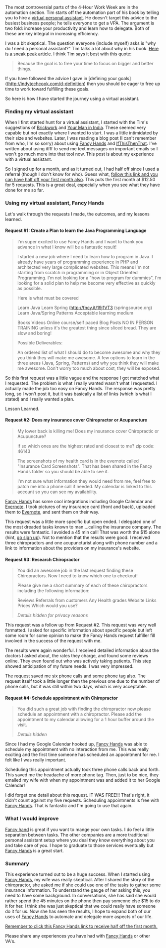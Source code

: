 The most controversial parts of the 4-Hour Work Week are in the automation section. Tim starts off the automation part of his book by telling you to hire a [virtual personal assistant](https://en.wikipedia.org/wiki/Virtual_assistant). He doesn't target this advice to the busiest business people; he tells everyone to get a VPA. The argument is two fold: increase your productivity and learn how to delegate. Both of these are key integral in increasing efficiency. 

I was a bit skeptical. The question everyone (include myself) asks is "why do *I* need a personal assistant?" Tim talks a lot about why in his book. [Here is a sneak peak article](http://www.fourhourworkweek.com/blog/outsourcing-life/). I think Tim says it best with this quote: 

> Because the goal is to free your time to focus on bigger and better things.
 
If you have followed the advice I gave in [defining your goals]((http://indytechcook.com/d-definition) then you should be eager to free up time to work toward fulfilling these goals. 

So here is how I have started the journey using a virtual assistant. 

### Finding my virtual assistant 

When I first started hunt for a virtual assistant, I started with the Tim's suggestions of [Brickwork](http://www.brickworkindia.com) and [Your Man in India](http://www.yourmaninindia.com). These seemed very capable but not exactly where I wanted to start. I was a little intimidated by their size and websites. Later, I was reading a blog post (I can't remember from who, I'm so sorry) about using [Fancy Hands](http://fncy.it/14IJW5M) and [IfThisThenThat](http://ifttt.com). I've written about using itfff to send me text messages on important emails so I won't go much more into that tool now. This post is about my experience with a virtual assistant. 

So I signed up for a month, and as it turned out, I had half off since I used a referral (though I don't know for who). Guess what, [follow this link and you can have half off your first month also](http://fncy.it/14IJW5M). This puts the first month at $12.50 for 5 requests. This is a great deal, especially when you see what they have done for me so far. 

### Using my virtual assistant, Fancy Hands 

Let's walk through the requests I made, the outcomes, and my lessons learned. 

#### Request #1: Create a Plan to learn the Java Programming Language 

> I'm super excited to use Fancy Hands and I want to thank you advance in what I know will be a fantastic result! 
> 
> I started a new job where I need to learn how to program in Java. I already have years of programming experience in PHP and architected very large complicated websites. This means I'm not starting from scratch in programming or in Object Oriented Programming. I'm not looking for a "how to program for dummies", I'm looking for a solid plan to help me become very effective as quickly as possible. 
> 
> Here is what must be covered 
> 
> Learn Java 
> Learn Spring (http://fncy.it/19j1VT3 (springsource.org) 
> Learn Java/Spring Patterns 
> Acceptable learning medium 
> 
> Books 
> Videos 
> Online course/self paced 
> Blog Posts 
> NO IN PERSON TRAINING unless it's the greatest thing since sliced bread. They are slow and boring! 
> 
> Possible Deliverables: 
> 
> An ordered list of what I should do to become awesome and why they you think they will make me awesome. 
> A few options to learn in the three areas (Java, Spring, Patterns) and why you think they will make me awesome. 
> Don't worry too much about cost, they will be exposed. 

So this first request was a little vague and the response I got matched what I requested. The problem is what I really wanted wasn't what I requested. I actually made the job too easy on Fancy Hands. The response was pretty long, so I won't post it, but it was basically a list of links (which is what I stated) and I really wanted a plan. 

Lesson Learned. 

#### Request #2: Does my insurance cover Chiropractor or Acupuncture 

> My lower back is killing me! Does my insurance cover Chiropractic or Acupuncture? 
> 
> If so which ones are the highest rated and closest to me? zip code: 46143 
> 
> The screenshots of my health card is in the evernote called "Insurance Card Screenshots". That has been shared in the Fancy Hands folder so you should be able to see it. 
> 
> I'm not sure what information they would need from me, feel free to patch me into a phone call if needed. My calendar is linked to this account so you can see my availability. 

[Fancy Hands](http://fncy.it/14IJW5M) has some cool integrations including Google Calendar and [Evernote](https://www.evernote.com/referral/Registration.action?uid=1274944&sig=cd033a6fe7c43055bf73fd8488416cfa). I took pictures of my insurance card (front and back), uploaded them to [Evernote](https://www.evernote.com/referral/Registration.action?uid=1274944&sig=cd033a6fe7c43055bf73fd8488416cfa), and sent them on their way. 

This request was a little more specific but open ended. I delegated one of the most dreaded tasks known to man….calling the insurance company. The results were fantastic. I avoided a 45 min call! That was worth the $15 alone (hint, [go sign up](http://fncy.it/14IJW5M)). Not to mention that the results were good. I received three chiropractors and one acupuncturist along with phone number and a link to information about the providers on my insurance's website. 

#### Request #3: Research Chiropractor 

> You did an awesome job in the last request finding these Chiropractors. Now I need to know which one to checkout! 
> 
> Please give me a short summary of each of these chiropractors including the following information: 
> 
> Reviews 
> Referrals from customers 
> Any Health grades 
> Website Links 
> Prices 
> Which would you use? 
> 
> *Details hidden for privacy reasons*

This request was a follow up from Request #2. This request was very well formatted. I asked for specific information about specific people but left some room for some opinion to make the Fancy Hands request fulfiller fill involved in the success of the request with me. 

The results were again wonderful. I received detailed information about the doctors I asked about, the rates they charge, and found some reviews online. They even found out who was actively taking patients. This step showed anticipation of my future needs. I was very impressed. 

The request saved me six phone calls and some phone tag also. The request itself took a little longer then the previous one due to the number of phone calls, but it was still within two days, which is very acceptable. 

#### Request #4: Schedule appointment with Chiropractor 

> You did such a great job with finding the chiropractor now please schedule an appointment with a chiropractor. Please add the appointment to my calendar allowing for a 1 hour buffer around the visit. 
> 
> *Details hidden*

Since I had my Google Calendar hooked up, [Fancy Hands](http://fncy.it/14IJW5M) was able to schedule my appointment with no interaction from me. This was really exciting and the first time someone has scheduled an appointment for me. I felt like I was really important. 

Scheduling this appointment actually took three phone calls back and forth. This saved me the headache of more phone tag. Then, just to be nice, they emailed my wife with when my appointment was and added it to her Google Calendar! 

I did forget one detail about this request. IT WAS FREE!!! That's right, it didn't count against my five requests. Scheduling appointments is free with [Fancy Hands](http://fncy.it/14IJW5M). That is fantastic and I'm going to use that again. 

### What I would improve

[Fancy hand](http://fncy.it/14IJW5M) is great if you want to mange your own tasks.  I do feel a little separation between tasks.  The other companies are a more traditional personal assistant setup where you deal they know everything about you and take care of you.  I hope to graduate to those services eventually but [Fancy Hands](http://fncy.it/14IJW5M) is a great start.

### Summary 

This experience turned out to be a huge success. When I started using [Fancy Hands](http://fncy.it/14IJW5M), my wife was really skeptical. After I shared the story of the chiropractor, she asked me if she could use one of the tasks to gather some insurance information. To understand the gauge of her asking this, you need to have some background. In conversations, she has said she would rather spend the 45 minutes on the phone then pay someone else $15 to do it for her. I think she was just skeptical that we could really have someone do it for us. Now she has seen the results, I hope to expand both of our uses of [Fancy Hands](http://fncy.it/14IJW5M) to automate and delegate more aspects of our life. 

[Remember to click this Fancy Hands link to receive half off the first month.](http://fncy.it/14IJW5M)

Please share any experiences you have had with [Fancy Hands](http://fncy.it/14IJW5M) or other VA's. 